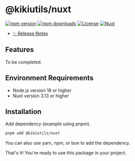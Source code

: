# @kikiutils/nuxt

[![npm version][npm-version-src]][npm-version-href]
[![npm downloads][npm-downloads-src]][npm-downloads-href]
[![License][license-src]][license-href]
[![Nuxt][nuxt-src]][nuxt-href]

- [✨ Release Notes](./CHANGELOG.md)

## Features

To be completed.

## Environment Requirements

- Node.js version 18 or higher
- Nuxt version 3.13 or higher

## Installation

Add dependency (example using pnpm).

```bash
pnpm add @kikiutils/nuxt
```

You can also use yarn, npm, or bun to add the dependency.

That's it! You're ready to use this package in your project.

<!-- Badges -->
[npm-version-href]: https://npmjs.com/package/@kikiutils/nuxt
[npm-version-src]: https://img.shields.io/npm/v/@kikiutils/nuxt/latest.svg?style=flat&colorA=18181B&colorB=28CF8D

[npm-downloads-href]: https://npmjs.com/package/@kikiutils/nuxt
[npm-downloads-src]: https://img.shields.io/npm/dm/@kikiutils/nuxt.svg?style=flat&colorA=18181B&colorB=28CF8D

[license-href]: https://github.com/kikiutils/nuxt/blob/main/LICENSE
[license-src]: https://img.shields.io/npm/l/@kikiutils/nuxt.svg?style=flat&colorA=18181B&colorB=28CF8D

[nuxt-href]: https://nuxt.com
[nuxt-src]: https://img.shields.io/badge/Nuxt-18181B?logo=nuxt.js
